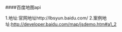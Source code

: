 ####百度地图api

1.地址:官网地址http://lbsyun.baidu.com/
2.案例地址:http://developer.baidu.com/map/jsdemo.htm#a1_2
